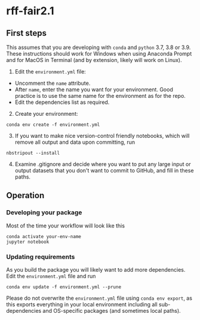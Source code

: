 # rff-fair2.1

## First steps

This assumes that you are developing with `conda` and `python` 3.7, 3.8 or 3.9. These instructions should work for Windows when using Anaconda Prompt and for MacOS in Terminal (and by extension, likely will work on Linux).

1. Edit the `environment.yml` file:
  - Uncomment the `name` attribute.
  - After `name`, enter the name you want for your environment. Good practice is to use the same name for the environment as for the repo.
  - Edit the dependencies list as required.
2. Create your environment:

```
conda env create -f environment.yml
```
3. If you want to make nice version-control friendly notebooks, which will remove all output and data upon committing, run
```
nbstripout --install
```

4. Examine .gitignore and decide where you want to put any large input or output datasets that you don't want to commit to GitHub, and fill in these paths.

## Operation 

### Developing your package

Most of the time your workflow will look like this

```
conda activate your-env-name
jupyter notebook
```

### Updating requirements

As you build the package you will likely want to add more dependencies. Edit the `environment.yml` file and run
```
conda env update -f environment.yml --prune
```

Please do not overwrite the `environment.yml` file using `conda env export`, as this exports everything in your local environment including all sub-dependencies and OS-specific packages (and sometimes local paths).
